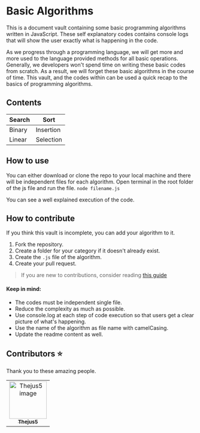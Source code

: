 # Basic Algorithms
This is a document vault containing some basic programming algorithms written in JavaScript. These self explanatory codes contains console logs that will show the user exactly what is happening in the code. 

As we progress through a programming language, we will get more and more used to the language provided methods for all basic operations. Generally, we developers won't spend time on writing these basic codes from scratch. As a result, we will forget these basic algorithms in the course of time. 
This vault, and the codes within can be used a quick recap to the basics of programming algorithms.

## Contents

| Search | Sort |
| ------ | ---- |
| Binary | Insertion |
| Linear | Selection |

## How to use
You can either download or clone the repo to your local machine and there will be independent files for each algorithm. Open terminal in the root folder of the js file and run the file. `node filename.js`

You can see a well explained execution of the code.

## How to contribute
If you think this vault is incomplete, you can add your algorithm to it. 

1. Fork the repository.
2. Create a folder for your category if it doesn't already exist.
3. Create the `.js` file of the algorithm.
4. Create your pull request.

> If you are new to contributions, consider reading [this guide](https://www.dataschool.io/how-to-contribute-on-github/)

#### Keep in mind:
* The codes must be independent single file.
* Reduce the complexity as much as possible.
* Use console.log at each step of code execution so that users get a clear picture of what's happening.
* Use the name of the algorithm as file name with camelCasing.
* Update the readme content as well.

## Contributors :star:
Thank you to these amazing people.


<table>
  <tr>
    <td align="center"><a href="https://github.com/Thejus5"><img src="https://avatars.githubusercontent.com/u/71311417?s=400&u=76d12ce940d1de4bc2c87804bf01b26809e713b7&v=4" width="100px;" alt="Thejus5 image"/><br /><sub><b>Thejus5</b></sub></a></td>
  
  </tr>
</table>
